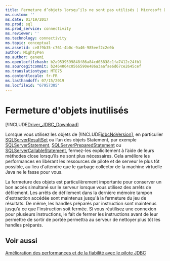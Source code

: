 ```yaml
---
title: Fermeture d’objets lorsqu’ils ne sont pas utilisés | Microsoft Docs
ms.custom: ''
ms.date: 01/19/2017
ms.prod: sql
ms.prod_service: connectivity
ms.reviewer: ''
ms.technology: connectivity
ms.topic: conceptual
ms.assetid: ce8f9b35-c761-4b0c-9a46-985eef2c2e0b
author: MightyPen
ms.author: genemi
ms.openlocfilehash: b2a9539599848f86a84cd03838c1fa7412c24fb1
ms.sourcegitcommit: b2464064c0566590e486a3aafae6d67ce2645cef
ms.translationtype: MTE75
ms.contentlocale: fr-FR
ms.lasthandoff: 07/15/2019
ms.locfileid: "67957305"
---
```

# <a name="closing-objects-when-not-in-use"></a>Fermeture d'objets inutilisés
[!INCLUDE[Driver_JDBC_Download](../../includes/driver_jdbc_download.md)]

  Lorsque vous utilisez les objets de [!INCLUDE[jdbcNoVersion](../../includes/jdbcnoversion_md.md)], en particulier [SQLServerResultSet](../../connect/jdbc/reference/sqlserverresultset-class.md) ou l’un des objets Statement, par exemple [SQLServerStatement](../../connect/jdbc/reference/sqlserverstatement-class.md), [SQLServerPreparedStatement](../../connect/jdbc/reference/sqlserverpreparedstatement-class.md) ou [SQLServerCallableStatement](../../connect/jdbc/reference/sqlservercallablestatement-class.md), fermez-les explicitement à l’aide de leurs méthodes close lorsqu’ils ne sont plus nécessaires. Cela améliore les performances en libérant les ressources de pilote et de serveur le plus tôt possible, au lieu d'attendre que le garbage collector de la machine virtuelle Java ne le fasse pour vous.  
  
 La fermeture des objets est particulièrement importante pour conserver un bon accès simultané sur le serveur lorsque vous utilisez des arrêts de défilement. Les arrêts de défilement dans la dernière mémoire tampon d'extraction accédée sont maintenus jusqu'à la fermeture du jeu de résultats. De même, les handles préparés par instruction sont maintenus jusqu'à ce que l'instruction soit fermée. Si vous réutilisez une connexion pour plusieurs instructions, le fait de fermer les instructions avant de leur permettre de sortir de portée permettra au serveur de nettoyer plus tôt les handles préparés.  
  
## <a name="see-also"></a>Voir aussi  
 [Amélioration des performances et de la fiabilité avec le pilote JDBC](../../connect/jdbc/improving-performance-and-reliability-with-the-jdbc-driver.md)  
  
  
